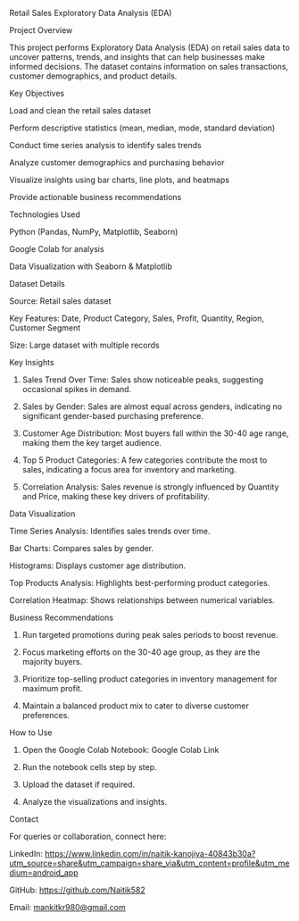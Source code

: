 Retail Sales Exploratory Data Analysis (EDA)

Project Overview

This project performs Exploratory Data Analysis (EDA) on retail sales data to uncover patterns, trends, and insights that can help businesses make informed decisions. The dataset contains information on sales transactions, customer demographics, and product details.

Key Objectives

Load and clean the retail sales dataset

Perform descriptive statistics (mean, median, mode, standard deviation)

Conduct time series analysis to identify sales trends

Analyze customer demographics and purchasing behavior

Visualize insights using bar charts, line plots, and heatmaps

Provide actionable business recommendations


Technologies Used

Python (Pandas, NumPy, Matplotlib, Seaborn)

Google Colab for analysis

Data Visualization with Seaborn & Matplotlib


Dataset Details

Source: Retail sales dataset

Key Features: Date, Product Category, Sales, Profit, Quantity, Region, Customer Segment

Size: Large dataset with multiple records


Key Insights

1. Sales Trend Over Time: Sales show noticeable peaks, suggesting occasional spikes in demand.


2. Sales by Gender: Sales are almost equal across genders, indicating no significant gender-based purchasing preference.


3. Customer Age Distribution: Most buyers fall within the 30-40 age range, making them the key target audience.


4. Top 5 Product Categories: A few categories contribute the most to sales, indicating a focus area for inventory and marketing.


5. Correlation Analysis: Sales revenue is strongly influenced by Quantity and Price, making these key drivers of profitability.



Data Visualization

Time Series Analysis: Identifies sales trends over time.

Bar Charts: Compares sales by gender.

Histograms: Displays customer age distribution.

Top Products Analysis: Highlights best-performing product categories.

Correlation Heatmap: Shows relationships between numerical variables.



Business Recommendations

1. Run targeted promotions during peak sales periods to boost revenue.


2. Focus marketing efforts on the 30-40 age group, as they are the majority buyers.


3. Prioritize top-selling product categories in inventory management for maximum profit.


4. Maintain a balanced product mix to cater to diverse customer preferences.



How to Use

1. Open the Google Colab Notebook: Google Colab Link


2. Run the notebook cells step by step.


3. Upload the dataset if required.


4. Analyze the visualizations and insights.



Contact

For queries or collaboration, connect here:

LinkedIn: https://www.linkedin.com/in/naitik-kanojiya-40843b30a?utm_source=share&utm_campaign=share_via&utm_content=profile&utm_medium=android_app

GitHub: https://github.com/Naitik582

Email: mankitkr980@gmail.com
